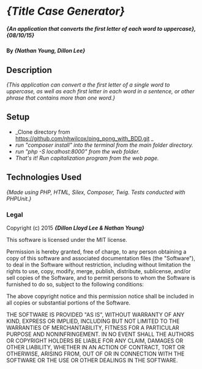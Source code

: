 # _{Title Case Generator}_

##### _{An application that converts the first letter of each word to uppercase}, {08/10/15}_

#### By _**{Nathan Young, Dillon Lee}**_

## Description

_{This application can convert a the first letter of a single word to uppercase, as well as each first letter in each word in a sentence, or other phrase that contains more than one word.}_

## Setup

* _Clone directory from https://github.com/nhwilcox/ping_pong_with_BDD.git _
* _run "composer install" into the terminal from the main folder directory._
* _run "php -S localhost:8000" from the web folder._
* _That's it!  Run capitalization program from the web page._

## Technologies Used

_{Made using PHP, HTML, Silex, Composer, Twig.  Tests conducted with PHPUnit.}_

### Legal

Copyright (c) 2015 **_{Dillon Lloyd Lee & Nathan Young}_**

This software is licensed under the MIT license.

Permission is hereby granted, free of charge, to any person obtaining a copy
of this software and associated documentation files (the "Software"), to deal
in the Software without restriction, including without limitation the rights
to use, copy, modify, merge, publish, distribute, sublicense, and/or sell
copies of the Software, and to permit persons to whom the Software is
furnished to do so, subject to the following conditions:

The above copyright notice and this permission notice shall be included in
all copies or substantial portions of the Software.

THE SOFTWARE IS PROVIDED "AS IS", WITHOUT WARRANTY OF ANY KIND, EXPRESS OR
IMPLIED, INCLUDING BUT NOT LIMITED TO THE WARRANTIES OF MERCHANTABILITY,
FITNESS FOR A PARTICULAR PURPOSE AND NONINFRINGEMENT. IN NO EVENT SHALL THE
AUTHORS OR COPYRIGHT HOLDERS BE LIABLE FOR ANY CLAIM, DAMAGES OR OTHER
LIABILITY, WHETHER IN AN ACTION OF CONTRACT, TORT OR OTHERWISE, ARISING FROM,
OUT OF OR IN CONNECTION WITH THE SOFTWARE OR THE USE OR OTHER DEALINGS IN
THE SOFTWARE.
